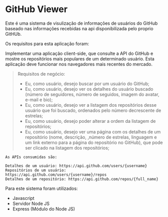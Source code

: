 # GitHub Viewer

Este é uma sistema de visulização de informações de usuários do GitHub baseado nas informações recebidas na api disponibilizada pelo proprio GitHUb.

Os requisitos para esta aplicação foram:

Implementar uma aplicação client-side, que consulte a API do GitHub e mostre os repositórios mais populares de um determinado usuário. Esta aplicação deve funcionar nos navegadores mais recentes do mercado.

> Requisitos de negócio:
>
> - Eu, como usuário, desejo buscar por um usuário do GitHub;
> - Eu, como usuário, desejo ver os detalhes do usuário buscado (número de seguidores, número de seguidos, imagem do avatar, e-mail e bio);
> - Eu, como usuário, desejo ver a listagem dos repositórios desse usuário que foi buscado, ordenados pelo número decrescente de estrelas;
> - Eu, como usuário, desejo poder alterar a ordem da listagem de repositórios;
> - Eu, como usuário, desejo ver uma página com os detalhes de um repositório (nome, descrição, ,número de estrelas, linguagem e um link externo para a página do repositório no GitHub), que pode ser clicado na listagem dos repositórios;

    As APIs consumidas são:

    Detalhes de um usuário: https://api.github.com/users/{username}
    Repositórios de um usuário: https://api.github.com/users/{username}/repos
    Detalhes de um repositório: https://api.github.com/repos/{full_name}

Para este sistema foram utilizados: 
- Javascript
- Servidor Node JS
- Express (Módulo do Node JS)
